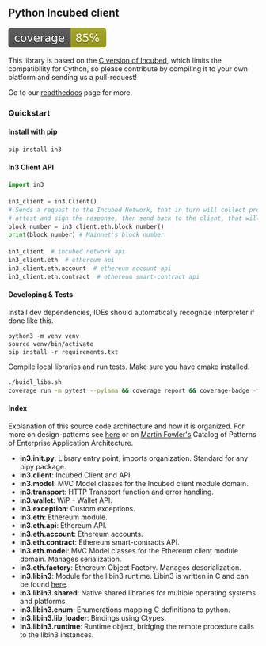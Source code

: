 ## Python Incubed client

![coverage badge](docs/coverage.svg)

This library is based on the [C version of Incubed](http://github.com/blockchainsllc/in3), which limits the compatibility for Cython, so please contribute by compiling it to your own platform and sending us a pull-request!

Go to our [readthedocs](https://in3.readthedocs.io/) page for more.

### Quickstart

#### Install with pip

```shell script
pip install in3
```

#### In3 Client API

```python
import in3

in3_client = in3.Client()
# Sends a request to the Incubed Network, that in turn will collect proofs from the Ethereum client,
# attest and sign the response, then send back to the client, that will verify signatures and proofs.
block_number = in3_client.eth.block_number()
print(block_number) # Mainnet's block number

in3_client  # incubed network api
in3_client.eth  # ethereum api
in3_client.eth.account  # ethereum account api
in3_client.eth.contract  # ethereum smart-contract api
```

#### Developing & Tests

Install dev dependencies, IDEs should automatically recognize interpreter if done like this.

```
python3 -m venv venv
source venv/bin/activate
pip install -r requirements.txt
```

Compile local libraries and run tests. Make sure you have cmake installed.

```bash
./buidl_libs.sh
coverage run -m pytest --pylama && coverage report && coverage-badge -fo docs/coverage.svg
```

#### Index

Explanation of this source code architecture and how it is organized. For more on design-patterns see [here](http://geekswithblogs.net/joycsharp/archive/2012/02/19/design-patterns-for-model.aspx) or on [Martin Fowler's](https://martinfowler.com/eaaCatalog/) Catalog of Patterns of Enterprise Application Architecture.

- **in3.**init**.py**: Library entry point, imports organization. Standard for any pipy package.
- **in3.client**: Incubed Client and API.
- **in3.model**: MVC Model classes for the Incubed client module domain.
- **in3.transport**: HTTP Transport function and error handling.
- **in3.wallet**: WiP - Wallet API.
- **in3.exception**: Custom exceptions.
- **in3.eth**: Ethereum module.
- **in3.eth.api**: Ethereum API.
- **in3.eth.account**: Ethereum accounts.
- **in3.eth.contract**: Ethereum smart-contracts API.
- **in3.eth.model**: MVC Model classes for the Ethereum client module domain. Manages serialization.
- **in3.eth.factory**: Ethereum Object Factory. Manages deserialization.
- **in3.libin3**: Module for the libin3 runtime. Libin3 is written in C and can be found [here](https://github.com/blockchainsllc/in3).
- **in3.libin3.shared**: Native shared libraries for multiple operating systems and platforms.
- **in3.libin3.enum**: Enumerations mapping C definitions to python.
- **in3.libin3.lib_loader**: Bindings using Ctypes.
- **in3.libin3.runtime**: Runtime object, bridging the remote procedure calls to the libin3 instances.
